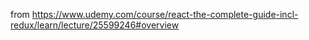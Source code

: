 from https://www.udemy.com/course/react-the-complete-guide-incl-redux/learn/lecture/25599246#overview
